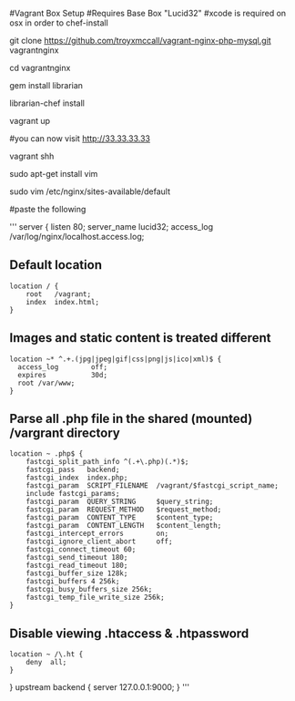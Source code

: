 #Vagrant Box Setup
#Requires Base Box "Lucid32"
#xcode is required on osx in order to chef-install

git clone https://github.com/troyxmccall/vagrant-nginx-php-mysql.git vagrantnginx

cd vagrantnginx

gem install librarian

librarian-chef install

vagrant up

#you can now visit http://33.33.33.33

vagrant shh

sudo apt-get install vim

sudo vim /etc/nginx/sites-available/default

#paste the following

'''
server {
    listen   80;
    server_name  lucid32;
    access_log  /var/log/nginx/localhost.access.log;

## Default location
    location / {
        root   /vagrant;
        index  index.html;
    }

## Images and static content is treated different
    location ~* ^.+.(jpg|jpeg|gif|css|png|js|ico|xml)$ {
      access_log        off;
      expires           30d;
      root /var/www;
    }

## Parse all .php file in the shared (mounted) /vargrant directory
    location ~ .php$ {
        fastcgi_split_path_info ^(.+\.php)(.*)$;
        fastcgi_pass   backend;
        fastcgi_index  index.php;
        fastcgi_param  SCRIPT_FILENAME  /vagrant/$fastcgi_script_name;
        include fastcgi_params;
        fastcgi_param  QUERY_STRING     $query_string;
        fastcgi_param  REQUEST_METHOD   $request_method;
        fastcgi_param  CONTENT_TYPE     $content_type;
        fastcgi_param  CONTENT_LENGTH   $content_length;
        fastcgi_intercept_errors        on;
        fastcgi_ignore_client_abort     off;
        fastcgi_connect_timeout 60;
        fastcgi_send_timeout 180;
        fastcgi_read_timeout 180;
        fastcgi_buffer_size 128k;
        fastcgi_buffers 4 256k;
        fastcgi_busy_buffers_size 256k;
        fastcgi_temp_file_write_size 256k;
    }

## Disable viewing .htaccess & .htpassword
    location ~ /\.ht {
        deny  all;
    }
}
upstream backend {
        server 127.0.0.1:9000;
}
'''
